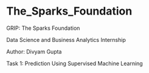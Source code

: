 # The_Sparks_Foundation
GRIP: The Sparks Foundation

Data Science and Business Analytics Internship

Author: Divyam Gupta

Task 1: Prediction Using Supervised Machine Learning
